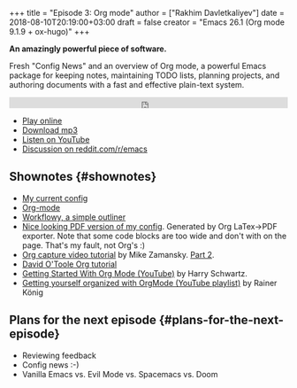 +++
title = "Episode 3: Org mode"
author = ["Rakhim Davletkaliyev"]
date = 2018-08-10T20:19:00+03:00
draft = false
creator = "Emacs 26.1 (Org mode 9.1.9 + ox-hugo)"
+++

**An amazingly powerful piece of software.**

Fresh "Config News" and an overview of Org mode, a powerful Emacs package for keeping notes, maintaining TODO lists, planning projects, and authoring documents with a fast and effective plain-text system.

<iframe src='https://pinecast.com/player/754222a0-714c-41b6-9203-8d0dc0d6210f?theme=slim' seamless height="20" style="border:0" class="pinecast-embed" frameborder="0" width="100%"></iframe>

-   [Play online](http://emacscast.rakhim.org/episode/754222a0-714c-41b6-9203-8d0dc0d6210f)
-   [Download mp3](https://pinecast.com/listen/754222a0-714c-41b6-9203-8d0dc0d6210f)
-   [Listen on YouTube](https://youtu.be/3hHmHYPNyyE)
-   [Discussion on reddit.com/r/emacs](https://www.reddit.com/r/emacs/comments/966nag/emacscast%5F3%5Forg%5Fmode%5Fand%5Fa%5Fbit%5Fabout%5Fhelm/)


## Shownotes {#shownotes}

-   [My current config](https://github.com/freetonik/emacs-dotfiles)
-   [Org-mode](https://orgmode.org/)
-   [Workflowy, a simple outliner](https://workflowy.com/)
-   [Nice looking PDF version of my config](https://github.com/freetonik/emacs-dotfiles/blob/master/init.pdf). Generated by Org LaTex->PDF exporter. Note that some code blocks are too wide and don't with on the page. That's my fault, not Org's :)
-   [Org capture video tutorial](http://cestlaz.github.io/posts/using-emacs-23-capture-1/) by Mike Zamansky. [Part 2](http://cestlaz.github.io/posts/using-emacs-24-capture-2/#.WERjG3eZOuU).
-   [David O'Toole Org tutorial](https://orgmode.org/worg/org-tutorials/orgtutorial%5Fdto.html)
-   [Getting Started With Org Mode (YouTube)](https://www.youtube.com/watch?v=SzA2YODtgK4) by Harry Schwartz.
-   [Getting yourself organized with OrgMode (YouTube playlist)](https://www.youtube.com/watch?v=sQS06Qjnkcc&list=PLVtKhBrRV%5FZkPnBtt%5FTD1Cs9PJlU0IIdE) by Rainer König


## Plans for the next episode {#plans-for-the-next-episode}

-   Reviewing feedback
-   Config news :-)
-   Vanilla Emacs vs. Evil Mode vs. Spacemacs vs. Doom
